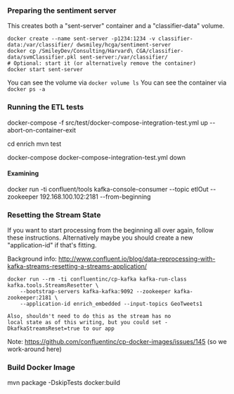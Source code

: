 ### Preparing the sentiment server ###

This creates both a "sent-server" container and a "classifier-data" volume.
````
docker create --name sent-server -p1234:1234 -v classifier-data:/var/classifier/ dwsmiley/hcga/sentiment-server
docker cp /SmileyDev/Consulting/Harvard\ CGA/classifier-data/svmClassifier.pkl sent-server:/var/classifier/
# Optional: start it (or alternatively remove the container)
docker start sent-server
````
You can see the volume via `docker volume ls`
You can see the container via `docker ps -a` 

### Running the ETL tests ###

docker-compose -f src/test/docker-compose-integration-test.yml up --abort-on-container-exit

cd enrich
mvn test

docker-compose docker-compose-integration-test.yml down

#### Examining ####

docker run -ti confluent/tools kafka-console-consumer --topic etlOut --zookeeper 192.168.100.102:2181 --from-beginning

### Resetting the Stream State ###

If you want to start processing from the beginning all over again, follow these instructions. 
Alternatively maybe you should create a new "application-id" if that's fitting.

Background info: http://www.confluent.io/blog/data-reprocessing-with-kafka-streams-resetting-a-streams-application/

    docker run --rm -ti confluentinc/cp-kafka kafka-run-class kafka.tools.StreamsResetter \
        --bootstrap-servers kafka-kafka:9092 --zookeeper kafka-zookeeper:2181 \
        --application-id enrich_embedded --input-topics GeoTweets1
    
    Also, shouldn't need to do this as the stream has no
    local state as of this writing, but you could set -DkafkaStreamsReset=true to our app

Note: https://github.com/confluentinc/cp-docker-images/issues/145 (so we work-around here)

### Build Docker Image ###

mvn package -DskipTests docker:build